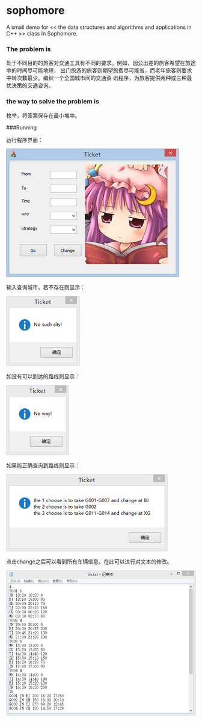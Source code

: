 # sophomore
A small demo for  << the data structures and algorithms and applications in C++ >> class In Sophomore.

### The problem is

处于不同目的的旅客对交通工具有不同的要求。例如，因公出差的旅客希望在旅途中的时间尽可能地短，
出门旅游的旅客则期望旅费尽可能省，而老年旅客则要求中转次数最少。编织一个全国城市间的交通资
讯程序，为旅客提供两种或三种最优决策的交通咨询。

### the way to solve the problem is

枚举，将答案保存在最小堆中。

###Running

运行程序界面：

![](.\pic\01.png)

输入查询城市，若不存在则显示：

![](.\pic\02.png)
 
如没有可以到达的路线则显示：
 
![](.\pic\03.png)

如果能正确查询到路线则显示：
 
![](.\pic\04.png)

点击change之后可以看到所有车辆信息，在此可以进行对文本的修改。
 
![](.\pic\05.png)
